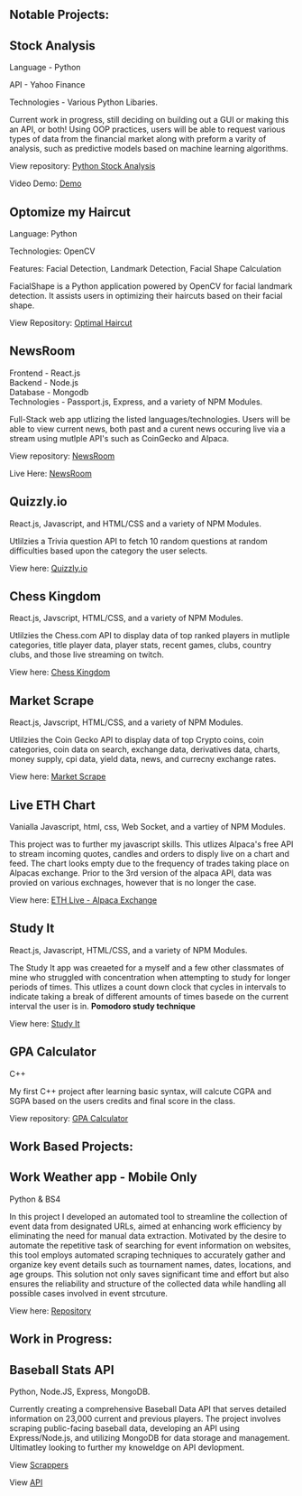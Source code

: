 
## Notable Projects:

## Stock Analysis 

Language - Python 

API - Yahoo Finance

Technologies - Various Python Libaries.

Current work in progress, still deciding on building out a GUI or making this an API, or both! Using OOP practices, users will be able to request various types of data from the financial market along with preform a varity of analysis, such as predictive models based on machine learning algorithms. 

View repository: [Python Stock Analysis](https://github.com/jkor2/Python-Stock_Data-Projext)


Video Demo: [Demo](https://www.youtube.com/watch?v=94ulqcBaaxY)

## Optomize my Haircut 

Language: Python 


Technologies: OpenCV


Features: Facial Detection, Landmark Detection, Facial Shape Calculation


FacialShape is a Python application powered by OpenCV for facial landmark detection. It assists users in optimizing their haircuts based on their facial shape.

View Repository: [Optimal Haircut](https://github.com/jkor2/facial_recog/tree/main)

## NewsRoom 

Frontend - React.js  
Backend - Node.js  
Database - Mongodb   
Technologies - Passport.js, Express, and a variety of NPM Modules. 

Full-Stack web app utlizing the listed languages/technologies. Users will be able to view current news, both past and a curent news occuring live via a stream using mutlple API's such as CoinGecko and Alpaca. 

View repository: [NewsRoom](https://github.com/jkor2/NewsApp)


Live Here: [NewsRoom](https://newsroom-live.netlify.app/)

## Quizzly.io 
React.js, Javascript, and HTML/CSS and a variety of NPM Modules.

Utlilzies a Trivia question API to fetch 10 random questions at random difficulties based upon the category the user selects.

View here: [Quizzly.io](https://quizzly-io.netlify.app/)

## Chess Kingdom 
React.js, Javscript, HTML/CSS, and a variety of NPM Modules.

Utlilzies the Chess.com API to display data of top ranked players in mutliple categories, title player data, player stats, recent games, clubs, country clubs, and those live streaming on twitch. 

View here: [Chess Kingdom](https://chesskingdom.netlify.app/)

## Market Scrape
React.js, Javscript, HTML/CSS, and a variety of NPM Modules.

Utlilzies the Coin Gecko API to display data of top Crypto coins, coin categories, coin data on search, exchange data, derivatives data, charts, money supply, cpi data, yield data, news, and currecny exchange rates. 

View here: [Market Scrape](https://react-market-dash.netlify.app/)

## Live ETH Chart
Vanialla Javascript, html, css, Web Socket, and a vartiey of NPM Modules.

This project was to further my javascript skills. This utlizes Alpaca's free API to stream incoming quotes, candles and orders to disply live on a chart and feed. The chart looks empty due to the frequency of trades taking place on Alpacas exchange. Prior to the 3rd version of the alpaca API, data was provied on various exchnages, however that is no longer the case. 

View here: [ETH Live - Alpaca Exchange](https://eth-track-alpaca.netlify.app/)

## Study It
React.js, Javascript, HTML/CSS, and a variety of NPM Modules.

The Study It app was creaeted for a myself and a few other classmates of mine who struggled with concentration when attempting to study for longer periods of times. This utlizes a count down clock that cycles in intervals to indicate taking a break of different amounts of times basede on the current interval the user is in. **Pomodoro study technique**  

View here: [Study It](https://study-app-koro.netlify.app/)

## GPA Calculator
C++ 

My first C++ project after learning basic syntax, will calcute CGPA and SGPA based on the users credits and final score in the class.

View repository: [GPA Calculator](https://github.com/JakeKorobellis/GPA-Calculator)


## Work Based Projects: 

## Work Weather app - Mobile Only
Python & BS4

In this project I developed an automated tool to streamline the collection of event data from designated URLs, aimed at enhancing work efficiency by eliminating the need for manual data extraction. Motivated by the desire to automate the repetitive task of searching for event information on websites, this tool employs automated scraping techniques to accurately gather and organize key event details such as tournament names, dates, locations, and age groups. This solution not only saves significant time and effort but also ensures the reliability and structure of the collected data while handling all possible cases involved in event strcuture.

View here: [Repository](https://github.com/jkor2/event_scrapper)

## Work in Progress: 

## Baseball Stats API
Python, Node.JS, Express, MongoDB.

Currently creating a comprehensive Baseball Data API that serves detailed information on 23,000 current and previous players. The project involves scraping public-facing baseball data, developing an API using Express/Node.js, and utilizing MongoDB for data storage and management. Ultimatley looking to further my knoweldge on API devlopment. 

View [Scrappers](https://github.com/jkor2/Baseball_Reference_Scrapper)


View [API](https://github.com/jkor2/bball-API)


